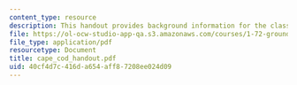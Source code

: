 ```yaml
---
content_type: resource
description: This handout provides background information for the class field trip.
file: https://ol-ocw-studio-app-qa.s3.amazonaws.com/courses/1-72-groundwater-hydrology-fall-2005/40cf4d7c416da654aff87208ee024d09_cape_cod_handout.pdf
file_type: application/pdf
resourcetype: Document
title: cape_cod_handout.pdf
uid: 40cf4d7c-416d-a654-aff8-7208ee024d09
---
```


